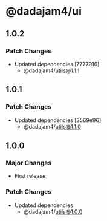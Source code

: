 # @dadajam4/ui

## 1.0.2

### Patch Changes

- Updated dependencies [7777916]
  - @dadajam4/utils@1.1.1

## 1.0.1

### Patch Changes

- Updated dependencies [3569e96]
  - @dadajam4/utils@1.1.0

## 1.0.0

### Major Changes

- First release

### Patch Changes

- Updated dependencies
  - @dadajam4/utils@1.0.0
